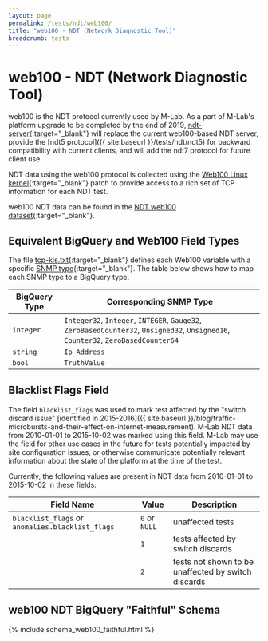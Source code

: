 ```yaml
---
layout: page
permalink: /tests/ndt/web100/
title: "web100 - NDT (Network Diagnostic Tool)"
breadcrumb: tests
---
```


# web100 - NDT (Network Diagnostic Tool)

web100 is the NDT protocol currently used by M-Lab. As a part of M-Lab's platform upgrade to be completed by the end of 2019, [ndt-server](https://github.com/m-lab/ndt-server/){:target="_blank"} will replace the current web100-based NDT server,  provide the [ndt5 protocol]({{ site.baseurl }}/tests/ndt/ndt5) for backward compatibility with current clients, and will add the ndt7 protocol for future client use.

NDT data using the web100 protocol is collected using the [Web100 Linux kernel](https://dl.acm.org/citation.cfm?id=956993.957002){:target="_blank"} patch to provide access to a rich set of TCP information for each NDT test.

web100 NDT data can be found in the [NDT web100 dataset](https://console.cloud.google.com/bigquery?project=measurement-lab&folder&organizationId=433637338589&p=measurement-lab&d=ndt&t=web100&page=table){:target="_blank"}.

## Equivalent BigQuery and Web100 Field Types

The file [tcp-kis.txt](https://cloud.google.com/bigquery/docs/tcp-kis.txt){:target="_blank"} defines each Web100 variable with a specific [SNMP type](http://tools.ietf.org/html/rfc4898){:target="_blank"}. The table below shows how to map each SNMP type to a BigQuery type.

<div class="table-responsive" markdown="1">

| BigQuery Type |  Corresponding SNMP Type |
| ------------- | -------------------------|
| `integer`     |  `Integer32`, `Integer`, `INTEGER`, `Gauge32`, `ZeroBasedCounter32`, `Unsigned32`, `Unsigned16`, `Counter32`, `ZeroBasedCounter64` |
| `string`      |  `Ip_Address`            |
| `bool`        |  `TruthValue`            |

</div>

## Blacklist Flags Field

The field `blacklist_flags` was used to mark test affected by the "switch discard issue" [identified in 2015-2016]({{ site.baseurl }}/blog/traffic-microbursts-and-their-effect-on-internet-measurement). M-Lab NDT data from 2010-01-01 to 2015-10-02 was marked using this field. M-Lab may use the field for other use cases in the future for tests potentially impacted by site configuration issues, or otherwise communicate potentially relevant information about the state of the platform at the time of the test.

Currently, the following values are present in NDT data from 2010-01-01 to 2015-10-02 in these fields:

<div class="table-responsive" markdown="1">

| Field Name | Value | Description |
| ---------- | ----- | ----------- |
| `blacklist_flags` or `anomalies.blacklist_flags` | `0` or `NULL` | unaffected tests |
| | `1` | tests affected by switch discards |
| | `2` | tests not shown to be unaffected by switch discards |

</div>

## web100 NDT BigQuery "Faithful" Schema

{% include schema_web100_faithful.html %}
